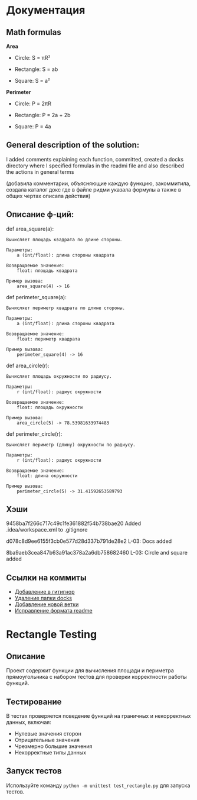 # Документация

## Math formulas
**Area**

 - Circle: S = πR²

 - Rectangle: S = ab

 - Square: S = a²

**Perimeter**

 - Circle: P = 2πR

 - Rectangle: P = 2a + 2b

 - Square: P = 4a

## General description of the solution:
I added comments explaining each function, committed, created a docks directory where I specified formulas in the readmi
file and also described the actions in general terms

(добавила комментарии, объясняющие каждую функцию, закоммитила, создала каталог докс где в файле ридми указала формулы а
также в общих чертах описала действия)


## Описание ф-ций:
def area_square(a):
    
    Вычисляет площадь квадрата по длине стороны.

    Параметры:
        a (int/float): длина стороны квадрата

    Возвращаемое значение:
        float: площадь квадрата

    Пример вызова:
        area_square(4) -> 16
    

def perimeter_square(a):

    Вычисляет периметр квадрата по длине стороны.

    Параметры:
        a (int/float): длина стороны квадрата

    Возвращаемое значение:
        float: периметр квадрата

    Пример вызова:
        perimeter_square(4) -> 16


def area_circle(r):

    Вычисляет площадь окружности по радиусу.

    Параметры:
        r (int/float): радиус окружности

    Возвращаемое значение:
        float: площадь окружности

    Пример вызова:
        area_circle(5) -> 78.53981633974483



def perimeter_circle(r):
    
    Вычисляет периметр (длину) окружности по радиусу.

    Параметры:
        r (int/float): радиус окружности

    Возвращаемое значение:
        float: длина окружности

    Пример вызова:
        perimeter_circle(5) -> 31.41592653589793


## Хэши
9458ba7f266c717c49c1fe361882f54b738bae20 Added .idea/workspace.xml to .gitignore

d078c8d9ee6155f3cb0e577d28d337b791de28e2 L-03: Docs added

8ba9aeb3cea847b63a91ac378a2a6db758682460 L-03: Circle and square added


## Ссылки на коммиты

- [Добавление в гитигнор](https://github.com/KulEDmitr/geometric_lib/commit/9458ba7f266c717c49c1fe361882f54b738bae20)
- [Удаление папки docks](https://github.com/KulEDmitr/geometric_lib/commit/c28c51815e0fbb8b7bc3a7ec8a5fff9da99792f4)
- [Добавление новой ветки](https://github.com/KulEDmitr/geometric_lib/commit/3f6df9f8f85d0aa8e7fd782e81edb16f565e2c7e)
- [Исправление формата readme](https://github.com/KulEDmitr/geometric_lib/commit/04e61aeaed33e0ab0aeb57011cb8c57557c436bd)

# Rectangle Testing

## Описание
Проект содержит функции для вычисления площади и периметра прямоугольника с набором тестов для проверки корректности работы функций.

## Тестирование
В тестах проверяется поведение функций на граничных и некорректных данных, включая:
- Нулевые значения сторон
- Отрицательные значения
- Чрезмерно большие значения
- Некорректные типы данных

## Запуск тестов
Используйте команду `python -m unittest test_rectangle.py` для запуска тестов.
